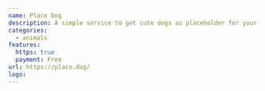 ```yaml
---
name: Place Dog
description: A simple service to get cute dogs as placeholder for your webistes and designs.
categories:
  - animals
features:
  https: true
  payment: Free
url: https://place.dog/
logo:
---
```

